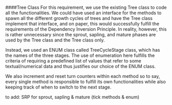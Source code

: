 ﻿####Tree Class
For this requirement, we use the existing Tree class to code all the functionalities. We could have used an interface for the methods to spawn all the different growth cycles of trees and have the Tree class implement that interface, and on paper, this would successfully fulfill the requirements of the Dependency Inversion Principle. In reality, however, this is rather unnecessary since the sprout, sapling, and mature phases are used by the Tree class and the Tree class only.


Instead, we used an ENUM class called TreeCycleStage class, which has the names of the three stages. The use of enumeration here fulfills the criteria of requiring a predefined list of values that refer to some textual/numerical data and thus justifies our choice of the ENUM class.

We also increment and reset turn counters within each method so to say, every single method is responsible to fulfill its own functionalities while also keeping track of when to switch to the next stage.


to add: SRP for sprout, sapling & mature (tick methods & enum)
